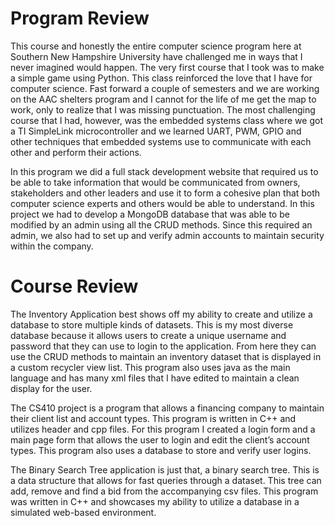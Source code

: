 # Program Review
This course and honestly the entire computer science program here at Southern New Hampshire University have challenged me in ways that I never imagined would happen. The very first course that I took was to make a simple game using Python. This class reinforced the love that I have for computer science. Fast forward a couple of semesters and we are working on the AAC shelters program and I cannot for the life of me get the map to work, only to realize that I was missing punctuation. The most challenging course that I had, however, was the embedded systems class where we got a TI SimpleLink microcontroller and we learned UART, PWM, GPIO and other techniques that embedded systems use to communicate with each other and perform their actions.

In this program we did a full stack development website that required us to be able to take information that would be communicated from owners, stakeholders and other leaders and use it to form a cohesive plan that both computer science experts and others would be able to understand. In this project we had to develop a MongoDB database that was able to be modified by an admin using all the CRUD methods. Since this required an admin, we also had to set up and verify admin accounts to maintain security within the company.

# Course Review
The Inventory Application best shows off my ability to create and utilize a database to store multiple kinds of datasets. This is my most diverse database because it allows users to create a unique username and password that they can use to login to the application. From here they can use the CRUD methods to maintain an inventory dataset that is displayed in a custom recycler view list. This program also uses java as the main language and has many xml files that I have edited to maintain a clean display for the user.

The CS410 project is a program that allows a financing company to maintain their client list and account types. This program is written in C++ and utilizes header and cpp files. For this program I created a login form and a main page form that allows the user to login and edit the client’s account types. This program also uses a database to store and verify user logins.

The Binary Search Tree application is just that, a binary search tree. This is a data structure that allows for fast queries through a dataset. This tree can add, remove and find a bid from the accompanying csv files. This program was written in C++ and showcases my ability to utilize a database in a simulated web-based environment.
